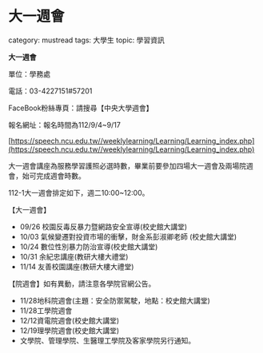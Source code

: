 # 大一週會

category: mustread
tags: 大學生
topic: 學習資訊

**大一週會**

單位：學務處

電話：03-4227151#57201

FaceBook粉絲專頁：請搜尋【中央大學週會】

報名網址：報名時間為112/9/4~9/17

[https://speech.ncu.edu.tw//weeklylearning/Learning/Learning_index.php](https://speech.ncu.edu.tw//weeklylearning/Learning/Learning_index.php)

大一週會講座為服務學習護照必選時數，畢業前要參加四場大一週會及兩場院週會，始可完成週會時數。

112-1大一週會排定如下，週二10:00~12:00。

【大一週會】

- 09/26 校園反毒反暴力暨網路安全宣導(校史館大講堂)
- 10/03 氣候變遷對投資市場的衝擊，財金系彭淑卿老師 (校史館大講堂)
- 10/24 數位性別暴力防治宣導(校史館大講堂)
- 10/31 余紀忠講座(教研大樓大禮堂)
- 11/14 友善校園講座(教研大樓大禮堂)

【院週會】如有異動，請注意各學院官網公告。

- 11/28地科院週會(主題：安全防禦駕駛，地點：校史館大講堂)
- 11/28工學院週會
- 12/12資電院週會(校史館大講堂)
- 12/19理學院週會(校史館大講堂)
- 文學院、管理學院、生醫理工學院及客家學院另行通知。